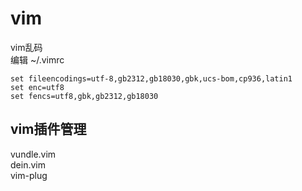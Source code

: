 # vim

vim乱码  
编辑 ~/.vimrc
```
set fileencodings=utf-8,gb2312,gb18030,gbk,ucs-bom,cp936,latin1
set enc=utf8
set fencs=utf8,gbk,gb2312,gb18030
```
## vim插件管理

vundle.vim   
dein.vim   
vim-plug   


